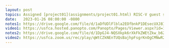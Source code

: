 ```yaml
---
layout: post
topics: Assigned [project01](assignments/project01.html) RISC-V guest setup
date:   2023-01-26 08:00:00 -0800
notes1: https://drive.google.com/file/d/1aDfUDlFlbla2EOfbnkP1DEsecUXJ8IgP/view?usp=share_link
video1: https://usfca.hosted.panopto.com/Panopto/Pages/Viewer.aspx?id=16161739-5e3a-41d6-b9d6-af93011bd7f2
notes2: https://drive.google.com/file/d/1DpGJ4-NQSXkpk6rXkFkZWEtZkw_b62Xz/view?usp=share_link
video2: https://usfca.zoom.us/rec/play/qWtCZkNEnTUQsBajhpFsgrKnOgCMNwR2S3zUFhUkcXvuEqhhA9uWRsj146-cVMCth7F6r0Ga7_n2oRt2.O9B7a0saOGej6Suf?continueMode=true
---
```

